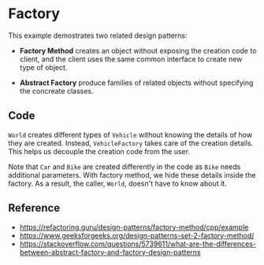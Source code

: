 # Factory

This example demostrates two related design patterns:

- **Factory Method** creates an object without exposing the creation code to client,
and the client uses the same common interface to create new type of object.

- **Abstract Factory** produce families of related objects without specifying the
concreate classes.

## Code

`World` creates different types of `Vehicle` without knowing the details of how
they are created. Instead, `VehicleFactory` takes care of the creation details.
This helps us decouple the creation code from the user.

Note that `Car` and `Bike` are created differently in the code as `Bike` needs
additional parameters. With factory method, we hide these details inside the
factory. As a result, the caller, `World`, doesn't have to know about it.

## Reference

- https://refactoring.guru/design-patterns/factory-method/cpp/example
- https://www.geeksforgeeks.org/design-patterns-set-2-factory-method/
- https://stackoverflow.com/questions/5739611/what-are-the-differences-between-abstract-factory-and-factory-design-patterns
